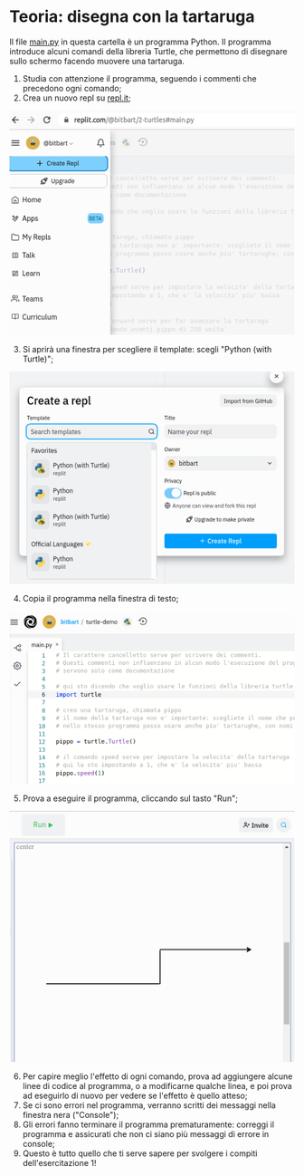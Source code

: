 # Teoria: disegna con la tartaruga

Il file [main.py](main.py) in questa cartella è un programma Python. Il programma introduce alcuni comandi della libreria Turtle, che permettono di disegnare sullo schermo facendo muovere una tartaruga.

1. Studia con attenzione il programma, seguendo i commenti che precedono ogni comando;
2. Crea un nuovo repl su [repl.it](https://replit.com/); 

![Create repl](replit-create.png)

3. Si aprirà una finestra per scegliere il template: scegli "Python (with Turtle)"; 

![Choose template](replit-python-turtle.png)

4. Copia il programma nella finestra di testo;

![Choose template](replit-source.png)

5. Prova a eseguire il programma, cliccando sul tasto "Run";

![Choose template](replit-run.png)

6. Per capire meglio l'effetto di ogni comando, prova ad aggiungere alcune linee di codice al programma, o a modificarne qualche linea, 
   e poi prova ad eseguirlo di nuovo per vedere se l'effetto è quello atteso;
7. Se ci sono errori nel programma, verranno scritti dei messaggi nella finestra nera ("Console"); 
8. Gli errori fanno terminare il programma prematuramente: correggi il programma e assicurati che non ci siano più messaggi di errore in console;
9. Questo è tutto quello che ti serve sapere per svolgere i compiti dell'esercitazione 1!
